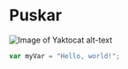 # Puskar
![Image of Yaktocat](https://octodex.github.com/images/yaktocat.png) alt-text
``` javascript
var myVar = "Hello, world!";
```
